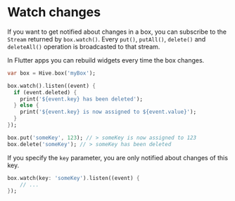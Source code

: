 # Watch changes

If you want to get notified about changes in a box, you can subscribe to the `Stream` returned by `box.watch()`. Every `put()`, `putAll()`, `delete()` and `deleteAll()` operation is broadcasted to that stream.

In Flutter apps you can rebuild widgets every time the box changes.

```dart
var box = Hive.box('myBox');

box.watch().listen((event) {
  if (event.deleted) {
    print('${event.key} has been deleted');
  } else {
    print('${event.key} is now assigned to ${event.value}');
  }
});

box.put('someKey', 123); // > someKey is now assigned to 123
box.delete('someKey'); // > someKey has been deleted
```

If you specify the `key` parameter, you are only notified about changes of this key.

```dart
box.watch(key: 'someKey').listen((event) {
    // ...
});
```

